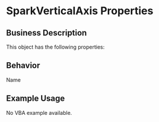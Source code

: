 # SparkVerticalAxis Properties

## Business Description
This object has the following properties:

## Behavior
Name

## Example Usage
No VBA example available.